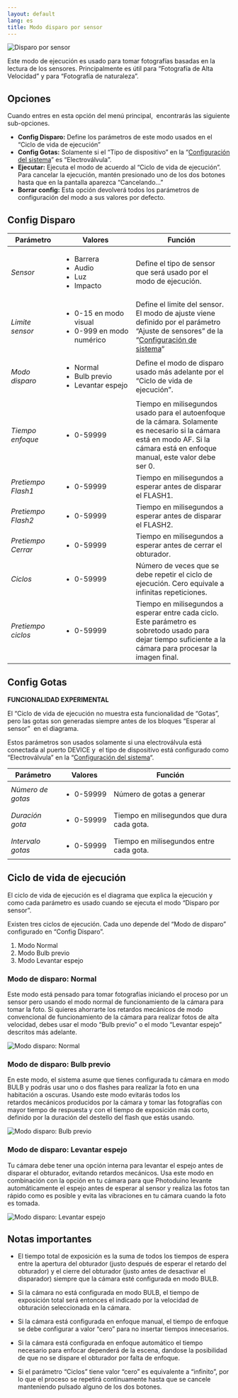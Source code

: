```yaml
---
layout: default
lang: es
title: Modo disparo por sensor
---
```


![](../../../../assets/images/es-lcd-sensor-trigger-mode-menu.jpg "Disparo por sensor")

Este modo de ejecución es usado para tomar fotografías basadas en la lectura de los sensores. Principalmente es útil para “Fotografía de Alta Velocidad” y para “Fotografía de naturaleza”.

## Opciones

Cuando entres en esta opción del menú principal,  encontrarás las siguiente sub-opciones.

-   **Config Disparo:** Define los parámetros de este modo usados en el “Ciclo de vida de ejecución”
-   **Config Gotas:** Solamente si el “Tipo de dispositivo” en la “[Configuración del sistema](../configuracion-de-sistema/ "Configuración de sistema")” es “Electroválvula”.
-   **Ejecutar:** Ejecuta el modo de acuerdo al “Ciclo de vida de ejecución”. Para cancelar la ejecución, mantén presionado uno de los dos botones hasta que en la pantalla aparezca “Cancelando…”
-   **Borrar config:** Esta opción devolverá todos los parámetros de configuración del modo a sus valores por defecto.

## Config Disparo

<table>
<thead>
<tr>
<th style="width: 100px;"><strong>Parámetro</strong></th>
<th style="width: 150px;"><strong>Valores</strong></th>
<th><strong>Función</strong></th>
</tr>
</thead>
<tbody>
<tr>
<td><em>Sensor</em></td>
<td>
<ul>
<li>Barrera</li>
<li>Audio</li>
<li>Luz</li>
<li>Impacto</li>
</ul>
</td>
<td>Define el tipo de sensor que será usado por el modo de ejecución.</td>
</tr>
<tr>
<td><em>Limite sensor</em></td>
<td>
<ul>
<li>0-15 en modo visual</li>
<li>0-999 en modo numérico</li>
</ul>
</td>
<td>Define el limite del sensor. El modo de ajuste viene definido por el parámetro &#8220;Ajuste de sensores&#8221; de la &#8220;<a title="Configuración de sistema" href="../configuracion-de-sistema/">Configuración de sistema</a>&#8220;</td>
</tr>
<tr>
<td><em>Modo disparo</em></td>
<td>
<ul>
<li>Normal</li>
<li>Bulb previo</li>
<li>Levantar espejo</li>
</ul>
</td>
<td>Define el modo de disparo usado más adelante por el &#8220;Ciclo de vida de ejecución&#8221;.</td>
</tr>
<tr>
<td><em>Tiempo enfoque</em></td>
<td>
<ul>
<li>0-59999</li>
</ul>
</td>
<td>Tiempo en milisegundos usado para el autoenfoque de la cámara. Solamente es necesario si la cámara está en modo AF. Si la cámara está en enfoque manual, este valor debe ser 0.</td>
</tr>
<tr>
<td><em>Pretiempo Flash1</em></td>
<td>
<ul>
<li>0-59999</li>
</ul>
</td>
<td>Tiempo en milisegundos a esperar antes de disparar el FLASH1.</td>
</tr>
<tr>
<td><em><em>Pretiempo Flash2</em></em></td>
<td>
<ul>
<li>0-59999</li>
</ul>
</td>
<td>Tiempo en milisegundos a esperar antes de disparar el FLASH2.</td>
</tr>
<tr>
<td><em>Pretiempo Cerrar</em></td>
<td>
<ul>
<li>0-59999</li>
</ul>
</td>
<td>Tiempo en milisegundos a esperar antes de cerrar el obturador.</td>
</tr>
<tr>
<td><em>Ciclos</em></td>
<td>
<ul>
<li>0-59999</li>
</ul>
</td>
<td>Número de veces que se debe repetir el ciclo de ejecución. Cero equivale a infinitas repeticiones.</td>
</tr>
<tr>
<td><em>Pretiempo ciclos</em></td>
<td>
<ul>
<li>0-59999</li>
</ul>
</td>
<td>Tiempo en milisegundos a esperar entre cada ciclo. Este parámetro es sobretodo usado para dejar tiempo suficiente a la cámara para procesar la imagen final.</td>
</tr>
</tbody>
</table>

## Config Gotas

**FUNCIONALIDAD EXPERIMENTAL**

El “Ciclo de vida de ejecución no muestra esta funcionalidad de “Gotas”, pero las gotas son generadas siempre antes de los bloques “Esperar al sensor”  en el diagrama.

Estos parámetros son usados solamente si una electroválvula está conectada al puerto DEVICE y  el tipo de dispositivo está configurado como “Electroválvula” en la “[Configuración del sistema](../configuracion-de-sistema/ "Configuración de sistema")“.

<table border="0">
<thead>
<tr>
<th style="width: 100px;">Parámetro</th>
<th style="width: 100px;">Valores</th>
<th>Función</th>
</tr>
</thead>
<tbody>
<tr>
<td><em>Número de gotas</em></td>
<td>
<ul>
<li>0-59999</li>
</ul>
</td>
<td>Número de gotas a generar</td>
</tr>
<tr>
<td><em>Duración gota</em></td>
<td>
<ul>
<li>0-59999</li>
</ul>
</td>
<td>Tiempo en milisegundos que dura cada gota.</td>
</tr>
<tr>
<td><em>Intervalo gotas</em></td>
<td>
<ul>
<li>0-59999</li>
</ul>
</td>
<td>Tiempo en milisegundos entre cada gota.</td>
</tr>
</tbody>
</table>

## Ciclo de vida de ejecución

El ciclo de vida de ejecución es el diagrama que explica la ejecución y como cada parámetro es usado cuando se ejecuta el modo “Disparo por sensor”.

Existen tres ciclos de ejecución. Cada uno depende del “Modo de disparo” configurado en “Config Disparo”.

1.  Modo Normal
2.  Modo Bulb previo
3.  Modo Levantar espejo

### Modo de disparo: Normal

Este modo está pensado para tomar fotografías iniciando el proceso por un sensor pero usando el modo normal de funcionamiento de la cámara para tomar la foto. Si quieres ahorrarte los retardos mecánicos de modo convencional de funcionamiento de la cámara para realizar fotos de alta velocidad, debes usar el modo “Bulb previo” o el modo “Levantar espejo” descritos más adelante.

![](../../../../assets/images/es-sensor-shotting-normal-lifecicle.jpg "Modo disparo: Normal")

### Modo de disparo: Bulb previo

En este modo, el sistema asume que tienes configurada tu cámara en modo BULB y podrás usar uno o dos flashes para realizar la foto en una habitación a oscuras. Usando este modo evitarás todos los retardos mecánicos producidos por la cámara y tomar las fotografías con mayor tiempo de respuesta y con el tiempo de exposición más corto, definido por la duración del destello del flash que estás usando.

![](../../../../assets/images/es-sensor-shotting-prebulb-lifecicle.jpg "Modo disparo: Bulb previo")

### Modo de disparo: Levantar espejo

Tu cámara debe tener una opción interna para levantar el espejo antes de disparar el obturador, evitando retardos mecánicos. Usa este modo en combinación con la opción en tu cámara para que Photoduino levante automáticamente el espejo antes de esperar al sensor y realiza las fotos tan rápido como es posible y evita las vibraciones en tu cámara cuando la foto es tomada.

![](../../../../assets/images/es-sensor-shotting-mirrorlockup-lifecicle.jpg "Modo disparo: Levantar espejo")

## Notas importantes

-   El tiempo total de exposición es la suma de todos los tiempos de espera entre la apertura del obturador (justo después de esperar el retardo del obturador) y el cierre del obturador (justo antes de desactivar el disparador) siempre que la cámara esté configurada en modo BULB.

-   Si la cámara no está configurada en modo BULB, el tiempo de exposición total será entonces el indicado por la velocidad de obturación seleccionada en la cámara.

-   Si la cámara está configurada en enfoque manual, el tiempo de enfoque se debe configurar a valor “cero” para no insertar tiempos innecesarios.

-   Si la cámara está configurada en enfoque automático el tiempo necesario para enfocar dependerá de la escena, dandose la posibilidad de que no se dispare el obturador por falta de enfoque.

-   Si el parámetro “Ciclos” tiene valor “cero” es equivalente a “infinito”, por lo que el proceso se repetirá continuamente hasta que se cancele manteniendo pulsado alguno de los dos botones.
